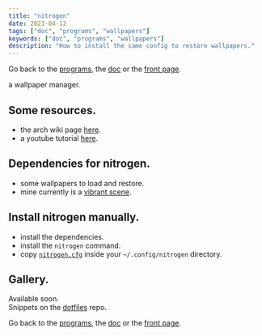 ```yaml
---
title: "nitrogen"
date: 2021-04-12
tags: ["doc", "programs", "wallpapers"]
keywords: ["doc", "programs", "wallpapers"]
description: "How to install the same config to restore wallpapers."
---
```

Go back to the [programs](/public/config/doc/programs), the [doc](/public/config/doc) or the [front page](/public).  

 a wallpaper manager.


## Some resources.
- the arch wiki page [here](https://wiki.archlinux.org/title/nitrogen).
- a youtube tutorial [here](https://www.youtube.com/watch?v=V4Kh2JBrpO0).

## Dependencies for nitrogen.
- some wallpapers to load and restore.
- mine currently is a [vibrant scene](https://voyage-onirique.com/wp-content/uploads/2020/03/backiee-138908-landscape-scaled.jpg).

## Install nitrogen manually.
- install the dependencies.
- install the `nitrogen` command.
- copy [`nitrogen.cfg`] inside your `~/.config/nitrogen` directory.

## Gallery.
Available soon.  
Snippets on the [dotfiles](https://github.com/a2n-s/dotfiles#4-gallery-toc) repo.

Go back to the [programs](/public/config/doc/programs), the [doc](/public/config/doc) or the [front page](/public).  

[`nitrogen.cfg`]: https://github.com/a2n-s/dotfiles/blob/main/.config/nitrogen/nitrogen.cfg
